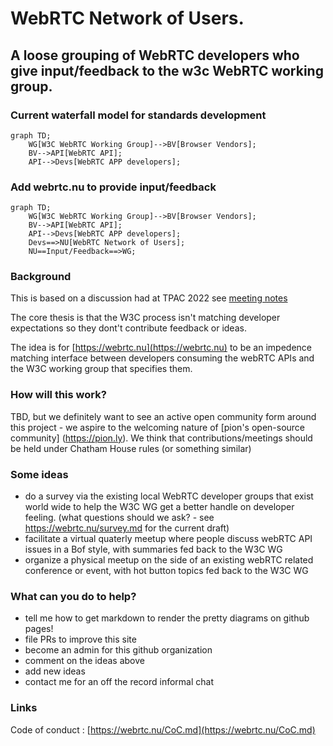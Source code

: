 # WebRTC Network of Users.
## A loose grouping of WebRTC developers who give input/feedback to the w3c WebRTC working group.

### Current waterfall model for standards development
```mermaid
graph TD;
    WG[W3C WebRTC Working Group]-->BV[Browser Vendors];
    BV-->API[WebRTC API];
    API-->Devs[WebRTC APP developers];

```
### Add webrtc.nu to provide input/feedback
```mermaid
graph TD;
    WG[W3C WebRTC Working Group]-->BV[Browser Vendors];
    BV-->API[WebRTC API];
    API-->Devs[WebRTC APP developers];
    Devs==>NU[WebRTC Network of Users];
    NU==Input/Feedback==>WG;
```

### Background
This is based on a discussion had at TPAC 2022
see [meeting notes](https://www.w3.org/2022/09/12-webrtc-minutes.html#t04)

The core thesis is that the W3C process isn't matching developer expectations so they dont't contribute
feedback or ideas. 

The idea is for [https://webrtc.nu](https://webrtc.nu) to be an impedence matching interface between developers consuming the webRTC APIs and the W3C working group that specifies them.

### How will this work?
TBD, but we definitely want to see an active open community form around this project - we aspire to the welcoming nature of [pion's open-source community] (https://pion.ly).
We think that contributions/meetings should be held under Chatham House rules (or something similar) 

### Some ideas
- do a survey via the existing local WebRTC developer groups that exist world wide to help the W3C WG get a better handle on developer feeling.
  (what questions should we ask? - see https://webrtc.nu/survey.md for the current draft)
- facilitate a virtual quaterly meetup where people discuss webRTC API issues in a Bof style, with summaries fed back to the W3C WG
- organize a physical meetup on the side of an existing webRTC related conference or event, with hot button topics fed back to the W3C WG

### What can you do to help?
- tell me how to get markdown to render the pretty diagrams on github pages!
- file PRs to improve this site
- become an admin for this github organization
- comment on the ideas above
- add new ideas 
- contact me for an off the record informal chat 

### Links
Code of conduct : [https://webrtc.nu/CoC.md](https://webrtc.nu/CoC.md)

<!-- code to render the diagrams above on the client side please retain or replace with something better --->
<script src="https://cdnjs.cloudflare.com/ajax/libs/mermaid/8.0.0/mermaid.min.js"></script>
<script>
const config = {
    startOnLoad:true,
    theme: 'forest',
    flowchart: {
        useMaxWidth:false,
        htmlLabels:true
        }
};
mermaid.initialize(config);
window.mermaid.init(undefined, document.querySelectorAll('.language-mermaid'));
</script>

